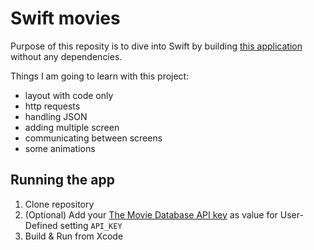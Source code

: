 # Swift movies

Purpose of this reposity is to dive into Swift by building [this application](https://framer.cloud/yrDqW) without any dependencies.

Things I am going to learn with this project:

- layout with code only
- http requests
- handling JSON
- adding multiple screen
- communicating between screens
- some animations

## Running the app

1. Clone repository
2. (Optional) Add your [The Movie Database API key](https://developers.themoviedb.org/3/getting-started/introduction) as value for User-Defined setting `API_KEY`
3. Build & Run from Xcode

